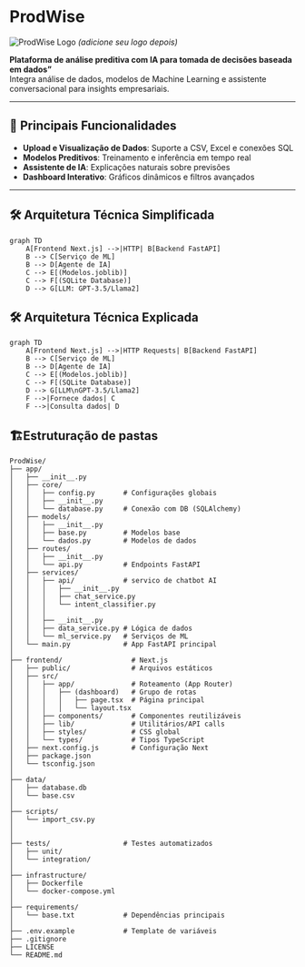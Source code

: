 # ProdWise

![ProdWise Logo](https://via.placeholder.com/150x50?text=ProdWise) *(adicione seu logo depois)*

**Plataforma de análise preditiva com IA para tomada de decisões baseada em dados”**  
Integra análise de dados, modelos de Machine Learning e assistente conversacional para insights empresariais.

---

## 🚀 **Principais Funcionalidades**
- **Upload e Visualização de Dados**: Suporte a CSV, Excel e conexões SQL
- **Modelos Preditivos**: Treinamento e inferência em tempo real
- **Assistente de IA**: Explicações naturais sobre previsões
- **Dashboard Interativo**: Gráficos dinâmicos e filtros avançados

---

## 🛠 **Arquitetura Técnica Simplificada**
```mermaid
graph TD
    A[Frontend Next.js] -->|HTTP| B[Backend FastAPI]
    B --> C[Serviço de ML]
    B --> D[Agente de IA]
    C --> E[(Modelos.joblib)]  
    C --> F[(SQLite Database)]  
    D --> G[LLM: GPT-3.5/Llama2]
```
## 🛠 **Arquitetura Técnica Explicada**
```mermaid
graph TD
    A[Frontend Next.js] -->|HTTP Requests| B[Backend FastAPI]
    B --> C[Serviço de ML]
    B --> D[Agente de IA]
    C --> E[(Modelos.joblib)]
    C --> F[(SQLite Database)]
    D --> G[LLM\nGPT-3.5/Llama2]
    F -->|Fornece dados| C
    F -->|Consulta dados| D
```
## 🏗️**Estruturação de pastas**
```
ProdWise/
├── app/
│   ├── __init__.py
│   ├── core/
│   │   ├── config.py       # Configurações globais
│   │   ├── __init__.py     
│   │   └── database.py     # Conexão com DB (SQLAlchemy)
│   ├── models/
│   │   ├── __init__.py
│   │   ├── base.py         # Modelos base
│   │   └── dados.py        # Modelos de dados
│   ├── routes/
│   │   ├── __init__.py
│   │   └── api.py          # Endpoints FastAPI
│   ├── services/
│   │   ├── api/            # servico de chatbot AI
│   │   │   ├── __init__.py
│   │   │   ├── chat_service.py
│   │   │   └── intent_classifier.py
│   │   │   
│   │   ├── __init__.py
│   │   ├── data_service.py # Lógica de dados
│   │   └── ml_service.py   # Serviços de ML
│   └── main.py             # App FastAPI principal
│
├── frontend/                 # Next.js
│   ├── public/               # Arquivos estáticos
│   ├── src/
│   │   ├── app/              # Roteamento (App Router)
│   │   │   ├── (dashboard)   # Grupo de rotas
│   │   │   │   ├── page.tsx  # Página principal
│   │   │   │   └── layout.tsx
│   │   ├── components/       # Componentes reutilizáveis
│   │   ├── lib/              # Utilitários/API calls
│   │   ├── styles/           # CSS global
│   │   └── types/            # Tipos TypeScript
│   ├── next.config.js        # Configuração Next
│   ├── package.json
│   └── tsconfig.json
│
├── data/
│   ├── database.db        
│   └── base.csv
│
├── scripts/
│   └── import_csv.py    
│   
│
├── tests/                  # Testes automatizados
│   ├── unit/
│   └── integration/
│
├── infrastructure/
│   ├── Dockerfile
│   └── docker-compose.yml
│
├── requirements/
│   └── base.txt            # Dependências principais
│
├── .env.example            # Template de variáveis
├── .gitignore
├── LICENSE
└── README.md
```
